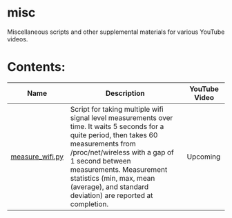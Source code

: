 # misc
Miscellaneous scripts and other supplemental materials for various YouTube videos.

# Contents:
Name | Description | YouTube Video
------------|------------|------------
[measure_wifi.py](measure_wifi.py) | Script for taking multiple wifi signal level measurements over time. It waits 5 seconds for a quite period, then takes 60 measurements from /proc/net/wireless with a gap of 1 second between measurements. Measurement statistics (min, max, mean (average), and standard deviation) are reported at completion. | Upcoming
